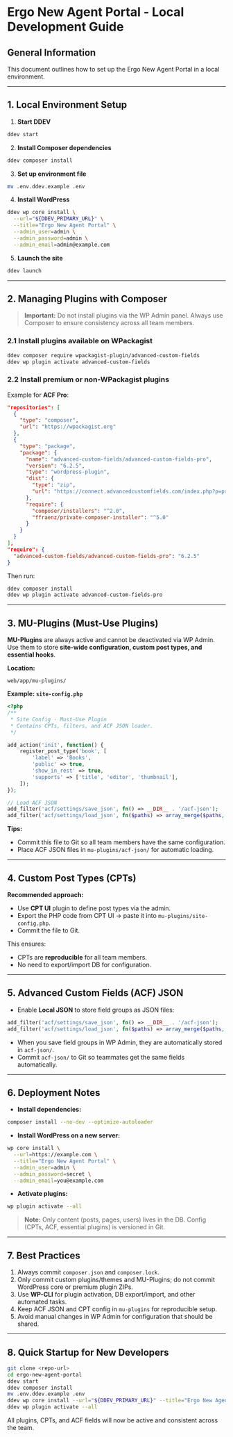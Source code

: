 # Ergo New Agent Portal - Local Development Guide

## General Information

This document outlines how to set up the Ergo New Agent Portal in a local environment.

---

## 1. Local Environment Setup

1. **Start DDEV**

```bash
ddev start
```

2. **Install Composer dependencies**

```bash
ddev composer install
```

3. **Set up environment file**

```bash
mv .env.ddev.example .env
```

4. **Install WordPress**

```bash
ddev wp core install \
  --url="${DDEV_PRIMARY_URL}" \
  --title="Ergo New Agent Portal" \
  --admin_user=admin \
  --admin_password=admin \
  --admin_email=admin@example.com
```

5. **Launch the site**

```bash
ddev launch
```

---

## 2. Managing Plugins with Composer

> **Important:** Do not install plugins via the WP Admin panel. Always use Composer to ensure consistency across all team members.

### 2.1 Install plugins available on WPackagist

```bash
ddev composer require wpackagist-plugin/advanced-custom-fields
ddev wp plugin activate advanced-custom-fields
```

### 2.2 Install premium or non-WPackagist plugins

Example for **ACF Pro**:

```json
"repositories": [
  {
    "type": "composer",
    "url": "https://wpackagist.org"
  },
  {
    "type": "package",
    "package": {
      "name": "advanced-custom-fields/advanced-custom-fields-pro",
      "version": "6.2.5",
      "type": "wordpress-plugin",
      "dist": {
        "type": "zip",
        "url": "https://connect.advancedcustomfields.com/index.php?p=pro&a=download&t=6.2.5&k=YOUR_LICENSE_KEY"
      },
      "require": {
        "composer/installers": "^2.0",
        "ffraenz/private-composer-installer": "^5.0"
      }
    }
  }
],
"require": {
  "advanced-custom-fields/advanced-custom-fields-pro": "6.2.5"
}
```

Then run:

```bash
ddev composer install
ddev wp plugin activate advanced-custom-fields-pro
```

---

## 3. MU-Plugins (Must-Use Plugins)

**MU-Plugins** are always active and cannot be deactivated via WP Admin.
Use them to store **site-wide configuration, custom post types, and essential hooks**.

**Location:**

```
web/app/mu-plugins/
```

**Example: `site-config.php`**

```php
<?php
/**
 * Site Config - Must-Use Plugin
 * Contains CPTs, filters, and ACF JSON loader.
 */

add_action('init', function() {
    register_post_type('book', [
        'label' => 'Books',
        'public' => true,
        'show_in_rest' => true,
        'supports' => ['title', 'editor', 'thumbnail'],
    ]);
});

// Load ACF JSON
add_filter('acf/settings/save_json', fn() => __DIR__ . '/acf-json');
add_filter('acf/settings/load_json', fn($paths) => array_merge($paths, [__DIR__ . '/acf-json']));
```

**Tips:**

* Commit this file to Git so all team members have the same configuration.
* Place ACF JSON files in `mu-plugins/acf-json/` for automatic loading.

---

## 4. Custom Post Types (CPTs)

**Recommended approach:**

* Use **CPT UI** plugin to define post types via the admin.
* Export the PHP code from CPT UI → paste it into `mu-plugins/site-config.php`.
* Commit the file to Git.

This ensures:

* CPTs are **reproducible** for all team members.
* No need to export/import DB for configuration.

---

## 5. Advanced Custom Fields (ACF) JSON

* Enable **Local JSON** to store field groups as JSON files:

```php
add_filter('acf/settings/save_json', fn() => __DIR__ . '/acf-json');
add_filter('acf/settings/load_json', fn($paths) => array_merge($paths, [__DIR__ . '/acf-json']));
```

* When you save field groups in WP Admin, they are automatically stored in `acf-json/`.
* Commit `acf-json/` to Git so teammates get the same fields automatically.

---

## 6. Deployment Notes

* **Install dependencies:**

```bash
composer install --no-dev --optimize-autoloader
```

* **Install WordPress on a new server:**

```bash
wp core install \
  --url=https://example.com \
  --title="Ergo New Agent Portal" \
  --admin_user=admin \
  --admin_password=secret \
  --admin_email=you@example.com
```

* **Activate plugins:**

```bash
wp plugin activate --all
```

> **Note:** Only content (posts, pages, users) lives in the DB. Config (CPTs, ACF, essential plugins) is versioned in Git.

---

## 7. Best Practices

1. Always commit `composer.json` and `composer.lock`.
2. Only commit custom plugins/themes and MU-Plugins; do not commit WordPress core or premium plugin ZIPs.
3. Use **WP-CLI** for plugin activation, DB export/import, and other automated tasks.
4. Keep ACF JSON and CPT config in `mu-plugins` for reproducible setup.
5. Avoid manual changes in WP Admin for configuration that should be shared.

---

## 8. Quick Startup for New Developers

```bash
git clone <repo-url>
cd ergo-new-agent-portal
ddev start
ddev composer install
mv .env.ddev.example .env
ddev wp core install --url="${DDEV_PRIMARY_URL}" --title="Ergo New Agent Portal" --admin_user=admin --admin_password=admin --admin_email=admin@example.com
ddev wp plugin activate --all
```

All plugins, CPTs, and ACF fields will now be active and consistent across the team.
